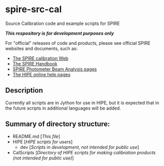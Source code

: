 spire-src-cal
==================

Source Calibration code and example scripts for SPIRE

***This respository is for development purposes only***

For "official" releases of code and products, please see official SPIRE websites and documents, such as:
 + [The SPIRE calibration Web](http://herschel.esac.esa.int/twiki/bin/view/Public/SpireCalibrationWeb)
 + [The SPIRE Handbook](http://herschel.esac.esa.int/Docs/SPIRE/spire_handbook.pdf)
 + [SPIRE Photometer Beam Analysis pages](http://herschel.esac.esa.int/twiki/bin/view/Public/SpirePhotometerBeamProfileAnalysis)
 + [The HIPE online help pages](http://herschel.esac.esa.int/hcss-doc-12.0/)

Description
-----------
Currently all scripts are in Jython for use in HIPE, but it is expected that
in the future scripts in additional languages will be added.

Summary of directory structure:
-------------------------------
 + README.md				[*This file*]
 + HIPE					[*HIPE scripts for users*]
     + dev				[*Scripts in development, not intended for public use*]
 + CalScripts				[*Directory of HIPE scripts for making calibration products (not intended for public use)*]
